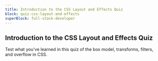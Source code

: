 ```yaml
---
title: Introduction to the CSS Layout and Effects Quiz
block: quiz-css-layout-and-effects
superBlock: full-stack-developer
---
```


## Introduction to the CSS Layout and Effects Quiz

Test what you've learned in this quiz of the box model, transforms, filters, and overflow in CSS.
